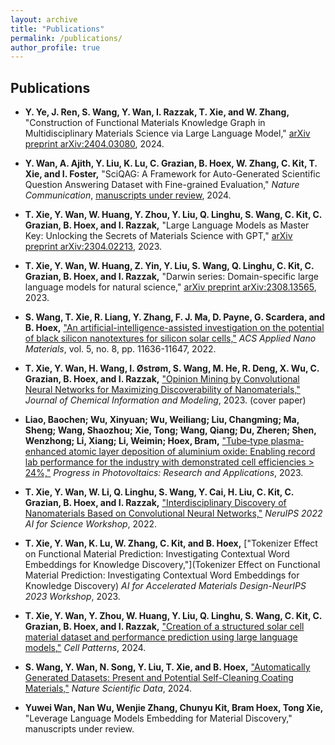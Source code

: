```yaml
---
layout: archive
title: "Publications"
permalink: /publications/
author_profile: true
---
```


## **Publications**

- **Y. Ye, J. Ren, S. Wang, Y. Wan, I. Razzak, T. Xie, and W. Zhang,** "Construction of Functional Materials Knowledge Graph in Multidisciplinary Materials Science via Large Language Model," [arXiv preprint arXiv:2404.03080](https://arxiv.org/abs/2404.03080), 2024.

- **Y. Wan, A. Ajith, Y. Liu, K. Lu, C. Grazian, B. Hoex, W. Zhang, C. Kit, T. Xie, and I. Foster,** "SciQAG: A Framework for Auto-Generated Scientific Question Answering Dataset with Fine-grained Evaluation," *Nature Communication*, [manuscripts under review](https://arxiv.org/abs/2405.09939), 2024.

- **T. Xie, Y. Wan, W. Huang, Y. Zhou, Y. Liu, Q. Linghu, S. Wang, C. Kit, C. Grazian, B. Hoex, and I. Razzak,** "Large Language Models as Master Key: Unlocking the Secrets of Materials Science with GPT," [arXiv preprint arXiv:2304.02213](https://arxiv.org/abs/2304.02213), 2023.

- **T. Xie, Y. Wan, W. Huang, Z. Yin, Y. Liu, S. Wang, Q. Linghu, C. Kit, C. Grazian, B. Hoex, and I. Razzak,** "Darwin series: Domain-specific large language models for natural science," [arXiv preprint arXiv:2308.13565](https://arxiv.org/abs/2308.13565), 2023.

- **S. Wang, T. Xie, R. Liang, Y. Zhang, F. J. Ma, D. Payne, G. Scardera, and B. Hoex,** ["An artificial-intelligence-assisted investigation on the potential of black silicon nanotextures for silicon solar cells,"](https://pubs.acs.org/doi/10.1021/acsanm.2c02619) *ACS Applied Nano Materials*, vol. 5, no. 8, pp. 11636-11647, 2022.

- **T. Xie, Y. Wan, H. Wang, I. Østrøm, S. Wang, M. He, R. Deng, X. Wu, C. Grazian, B. Hoex, and I. Razzak,** ["Opinion Mining by Convolutional Neural Networks for Maximizing Discoverability of Nanomaterials,"](https://pubs.acs.org/doi/10.1021/acs.jcim.3c00746) *Journal of Chemical Information and Modeling*, 2023. (cover paper)

- **Liao, Baochen; Wu, Xinyuan; Wu, Weiliang; Liu, Changming; Ma, Sheng; Wang, Shaozhou; Xie, Tong; Wang, Qiang; Du, Zheren; Shen, Wenzhong; Li, Xiang; Li, Weimin; Hoex, Bram,** ["Tube‐type plasma‐enhanced atomic layer deposition of aluminium oxide: Enabling record lab performance for the industry with demonstrated cell efficiencies > 24%,"](https://onlinelibrary.wiley.com/doi/abs/10.1002/pip.3607) *Progress in Photovoltaics: Research and Applications*, 2023.

- **T. Xie, Y. Wan, W. Li, Q. Linghu, S. Wang, Y. Cai, H. Liu, C. Kit, C. Grazian, B. Hoex, and I. Razzak,** ["Interdisciplinary Discovery of Nanomaterials Based on Convolutional Neural Networks,"](https://arxiv.org/abs/2212.02805) *NeruIPS 2022 AI for Science Workshop*, 2022.

- **T. Xie, Y. Wan, K. Lu, W. Zhang, C. Kit, and B. Hoex,** ["Tokenizer Effect on Functional Material Prediction: Investigating Contextual Word Embeddings for Knowledge Discovery,"](Tokenizer Effect on Functional Material Prediction: Investigating Contextual Word Embeddings for Knowledge Discovery) *AI for Accelerated Materials Design-NeurIPS 2023 Workshop*, 2023.

- **T. Xie, Y. Wan, Y. Zhou, W. Huang, Y. Liu, Q. Linghu, S. Wang, C. Kit, C. Grazian, B. Hoex, and I. Razzak,** ["Creation of a structured solar cell material dataset and performance prediction using large language models,"](https://pubmed.ncbi.nlm.nih.gov/38800367/) *Cell Patterns*, 2024.

- **S. Wang, Y. Wan, N. Song, Y. Liu, T. Xie, and B. Hoex,** ["Automatically Generated Datasets: Present and Potential Self-Cleaning Coating Materials,"](https://pubmed.ncbi.nlm.nih.gov/38296978/) *Nature Scientific Data*, 2024.

- **Yuwei Wan, Nan Wu, Wenjie Zhang, Chunyu Kit, Bram Hoex, Tong Xie,** "Leverage Language Models Embedding for Material Discovery," manuscripts under review.
